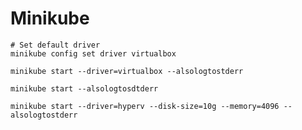 # Minikube
```
# Set default driver
minikube config set driver virtualbox
```
```
minikube start --driver=virtualbox --alsologtostderr
```

```
minikube start --alsologtosdtderr
```

```
minikube start --driver=hyperv --disk-size=10g --memory=4096 --alsologtostderr
```
